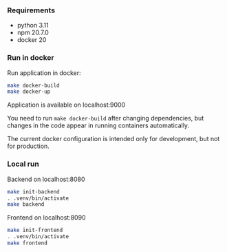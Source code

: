 ### Requirements
- python 3.11
- npm 20.7.0
- docker 20

### Run in docker
Run application in docker:
```bash
make docker-build
make docker-up
```
Application is available on localhost:9000

You need to run ```make docker-build``` after changing dependencies, but changes in the code appear in running containers automatically.

The current docker configuration is intended only for development, but not for production.


### Local run
Backend on localhost:8080
```bash
make init-backend
. .venv/bin/activate
make backend
```

Frontend on localhost:8090
```bash
make init-frontend
. .venv/bin/activate
make frontend
```